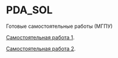 # PDA_SOL
Готовые самостоятельные работы (МГПУ) 

[Самостоятельная работа 1](https://github.com/ponomarevaJV/PDA_SOL/blob/main/Самостоятельная_работа_1.ipynb).  

[Самостоятельная работа 2](https://github.com/ponomarevaJV/PDA_SOL/blob/main/hw_2_numpy_(1).ipynb).
